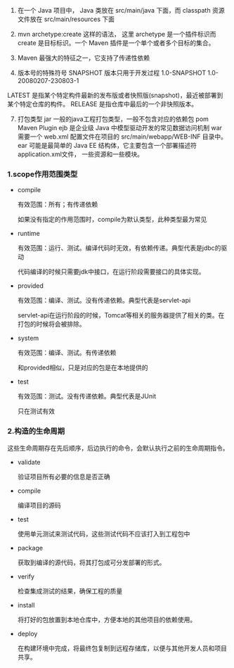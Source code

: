 1. 在一个 Java 项目中， Java 类放在 src/main/java 下面，而 classpath 资源文件放在
   src/main/resources 下面

2. mvn archetype:create 这样的语法， 这里 archetype 是一个插件标识而 create 是目标标识。一个 Maven 插件是一个单个或者多个目标的集合。

3. Maven 最强大的特征之一，它支持了传递性依赖

4. 版本号的特殊符号
   SNAPSHOT 版本只用于开发过程
   1.0-SNAPSHOT   1.0-20080207-230803-1

LATEST 是指某个特定构件最新的发布版或者快照版(snapshot)，最近被部署到某个特定仓库的构件。
RELEASE 是指仓库中最后的一个非快照版本。

7. 打包类型
   jar 一般的java工程打包类型，一般不包含对应的依赖包
   pom
   Maven Plugin
   ejb  是企业级 Java 中模型驱动开发的常见数据访问机制
   war 需要一个 web.xml 配置文件在项目的 src/main/webapp/WEB-INF 目录中。 
   ear  可能是最简单的 Java EE 结构体，它主要包含一个部署描述符 application.xml文件， 一些资源和一些模块。 

### 1.scope作用范围类型

- compile

  有效范围：所有；有传递依赖

  如果没有指定的作用范围时，compile为默认类型，此种类型最为常见

- runtime

  有效范围：运行、测试。编译代码时无效，有依赖传递。典型代表是jdbc的驱动

  代码编译的时候只需要jdk中接口，在运行阶段需要接口的具体实现。

- provided

  有效范围：编译、测试。没有传递依赖。典型代表是servlet-api

  servlet-api在运行阶段的时候，Tomcat等相关的服务器提供了相关的类。在打包的时候将会被排除。

- system

  有效范围：编译、测试。有传递依赖

  和provided相似，只是对应的包是在本地提供的

- test

  有效范围：测试。没有传递依赖。典型代表是JUnit

  只在测试有效

### 2.构造的生命周期

这些生命周期存在先后顺序，后边执行的命令，会默认执行之前的生命周期指令。

- validate 

  验证项目所有必要的信息是否正确

- compile

  编译项目的源码

- test

  使用单元测试来测试代码，这些测试代码不应该打入到工程包中

- package

  获取到编译的源代码，将其打包成可分发部署的形式。

- verify

  检查集成测试的结果，确保工程的质量

- install

  将打好的包放置到本地仓库中，方便本地的其他项目的依赖使用。

- deploy

  在构建环境中完成，将最终包复制到远程存储库，以便与其他开发人员和项目共享。